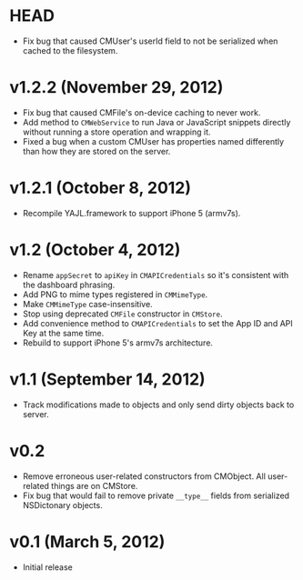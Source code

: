 HEAD
=====
* Fix bug that caused CMUser's userId field to not be serialized when cached to the filesystem.


v1.2.2 (November 29, 2012)
=====
* Fix bug that caused CMFile's on-device caching to never work.
* Add method to `CMWebService` to run Java or JavaScript snippets directly without running a store operation and wrapping it.
* Fixed a bug when a custom CMUser has properties named differently than how they are stored on the server.


v1.2.1 (October 8, 2012)
======
* Recompile YAJL.framework to support iPhone 5 (armv7s).


v1.2 (October 4, 2012)
=======
* Rename `appSecret` to `apiKey` in `CMAPICredentials` so it's consistent with the dashboard phrasing.
* Add PNG to mime types registered in `CMMimeType`.
* Make `CMMimeType` case-insensitive.
* Stop using deprecated `CMFile` constructor in `CMStore`.
* Add convenience method to `CMAPICredentials` to set the App ID and API Key at the same time.
* Rebuild to support iPhone 5's armv7s architecture.

v1.1 (September 14, 2012)
======
* Track modifications made to objects and only send dirty objects back to server.

v0.2
======
* Remove erroneous user-related constructors from CMObject. All user-related things are on CMStore.
* Fix bug that would fail to remove private `__type__` fields from serialized NSDictonary objects.

v0.1 (March 5, 2012)
======
* Initial release
